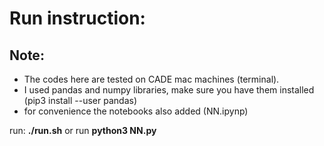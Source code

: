 # Run instruction:
## Note: 
- The codes here are tested on CADE mac machines (terminal).
- I used pandas and numpy libraries, make sure you have them installed (pip3 install --user pandas)
- for convenience the notebooks also added (NN.ipynp)

run: **./run.sh**
or run **python3 NN.py**
